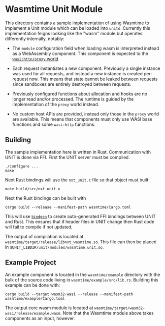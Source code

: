 # Wasmtime Unit Module

This directory contains a sample implementation of using Wasmtime to implement a
Unit module which can be loaded into `unitd`. Currently this implementation
feigns looking like the "wasm" module but operates differently internally,
notably:

* The `module` configuration field when loading wasm is interpreted instead as a
  WebAssembly component. This component is expected to the [`wasi:http/proxy`
  world][proxy].

* Each request instantiates a new component. Previously a single instance was
  used for all requests, and instead a new instance is created per-request now.
  This means that state cannot be leaked between requests since sandboxes are
  entirely destroyed between requests.

* Previously configured functions about allocation and hooks are no longer read
  and/or processed. The runtime is guided by the implementation of the `proxy`
  world instead.

* No custom host APIs are provided, instead only those in the `proxy` world are
  available. This means that components must only use WASI base functions and
  some `wasi:http` functions.

[proxy]: https://github.com/WebAssembly/wasi-http/blob/8aa75f58a6c0c5819ae898ba911753a43660e4a7/wit/proxy.wit#L7-L34

## Building

The sample implementation here is written in Rust. Communication with UNIT is
done via FFI. First the UNIT server must be compiled:

```
./configure ...
make
```

Next Rust bindings will use the `nxt_unit.c` file so that object must built:

```
make build/src/nxt_unit.o
```

Next the Rust bindings can be built with

```
cargo build --release --manifest-path wasmtime/Cargo.toml
```

This will use [`bindgen`](https://crates.io/crates/bindgen) to create
auto-generated FFI bindings between UNIT and Rust. This ensures that if header
files in UNIT change then Rust code will fail to compile if not updated.

The output of compilation is located at
`wasmtime/target/release/libnxt_wasmtime.so`. This file can then be placed in
`$UNIT_LIBDIR/unit/modules/wasmtime.unit.so`.

## Example Project

An example component is located in the `wasmtime/example` directory with the
bulk of the source code living in `wasmtime/example/src/lib.rs`. Building this
example can be done with:

```
cargo build --target wasm32-wasi --release --manifest-path wasmtime/example/Cargo.toml
```

The output core wasm module is located at
`wasmtime/target/wasm32-wasi/release/example.wasm`. Note that the Wasmtime
module above takes components as an input, however.
